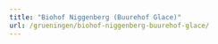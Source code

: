```yaml
---
title: "Biohof Niggenberg (Buurehof Glace)"
url: /grueningen/biohof-niggenberg-buurehof-glace/
---
```

